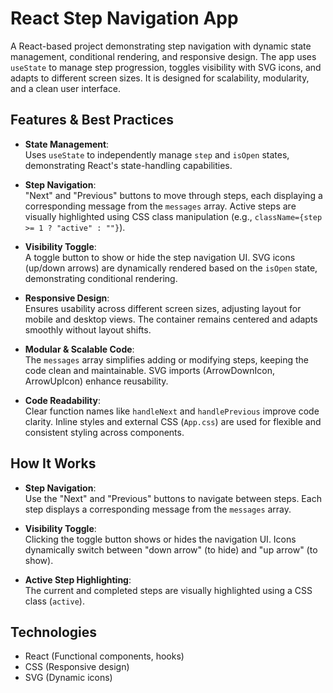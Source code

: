 # React Step Navigation App

A React-based project demonstrating step navigation with dynamic state management, conditional rendering, and responsive design. The app uses `useState` to manage step progression, toggles visibility with SVG icons, and adapts to different screen sizes. It is designed for scalability, modularity, and a clean user interface.

## Features & Best Practices

- **State Management**:  
  Uses `useState` to independently manage `step` and `isOpen` states, demonstrating React's state-handling capabilities.

- **Step Navigation**:  
  "Next" and "Previous" buttons to move through steps, each displaying a corresponding message from the `messages` array. Active steps are visually highlighted using CSS class manipulation (e.g., `className={step >= 1 ? "active" : ""}`).

- **Visibility Toggle**:  
  A toggle button to show or hide the step navigation UI. SVG icons (up/down arrows) are dynamically rendered based on the `isOpen` state, demonstrating conditional rendering.

- **Responsive Design**:  
  Ensures usability across different screen sizes, adjusting layout for mobile and desktop views. The container remains centered and adapts smoothly without layout shifts.

- **Modular & Scalable Code**:  
  The `messages` array simplifies adding or modifying steps, keeping the code clean and maintainable. SVG imports (ArrowDownIcon, ArrowUpIcon) enhance reusability.

- **Code Readability**:  
  Clear function names like `handleNext` and `handlePrevious` improve code clarity. Inline styles and external CSS (`App.css`) are used for flexible and consistent styling across components.

## How It Works

- **Step Navigation**:  
  Use the "Next" and "Previous" buttons to navigate between steps. Each step displays a corresponding message from the `messages` array.

- **Visibility Toggle**:  
  Clicking the toggle button shows or hides the navigation UI. Icons dynamically switch between "down arrow" (to hide) and "up arrow" (to show).

- **Active Step Highlighting**:  
  The current and completed steps are visually highlighted using a CSS class (`active`).

## Technologies

- React (Functional components, hooks)
- CSS (Responsive design)
- SVG (Dynamic icons)
